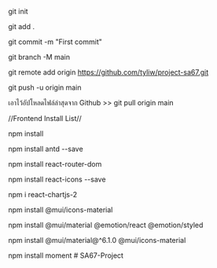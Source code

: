 git init

git add .

git commit -m "First commit"

git branch -M main

git remote add origin https://github.com/tyliw/project-sa67.git

git push -u origin main

เอาไว้อัปโหลดไฟล์ล่าสุดจาก Github >> git pull origin main

//Frontend Install List//

npm install

npm install antd --save

npm install react-router-dom

npm install react-icons --save

npm i react-chartjs-2

npm install @mui/icons-material

npm install @mui/material @emotion/react @emotion/styled

npm install @mui/material@^6.1.0 @mui/icons-material

npm install moment
#   S A 6 7 - P r o j e c t 
 
 
